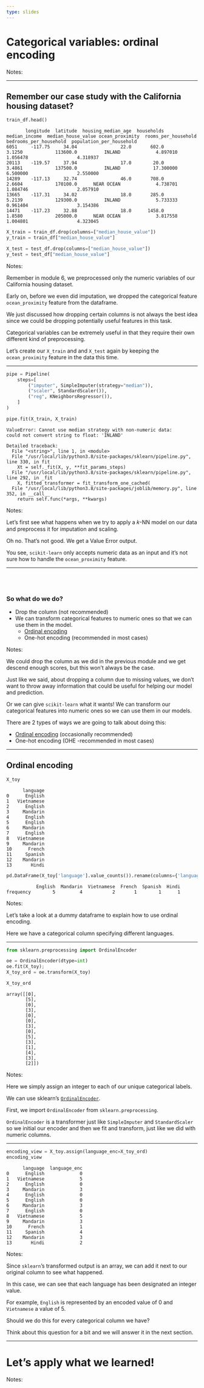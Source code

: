 ```yaml
---
type: slides
---
```


# Categorical variables: ordinal encoding

Notes: <br>

---

## Remember our case study with the California housing dataset?

``` python
train_df.head()
```

```out
       longitude  latitude  housing_median_age  households  median_income  median_house_value ocean_proximity  rooms_per_household  bedrooms_per_household  population_per_household
6051     -117.75     34.04                22.0       602.0         3.1250            113600.0          INLAND             4.897010                1.056478                  4.318937
20113    -119.57     37.94                17.0        20.0         3.4861            137500.0          INLAND            17.300000                6.500000                  2.550000
14289    -117.13     32.74                46.0       708.0         2.6604            170100.0      NEAR OCEAN             4.738701                1.084746                  2.057910
13665    -117.31     34.02                18.0       285.0         5.2139            129300.0          INLAND             5.733333                0.961404                  3.154386
14471    -117.23     32.88                18.0      1458.0         1.8580            205000.0      NEAR OCEAN             3.817558                1.004801                  4.323045
```

``` python
X_train = train_df.drop(columns=["median_house_value"])
y_train = train_df["median_house_value"]

X_test = test_df.drop(columns=["median_house_value"])
y_test = test_df["median_house_value"]
```

Notes:

Remember in module 6, we preprocessed only the numeric variables of our
California housing dataset.

Early on, before we even did imputation, we dropped the categorical
feature `ocean_proximity` feature from the dataframe.

We just discussed how dropping certain columns is not always the best
idea since we could be dropping potentially useful features in this
task.

Categorical variables can be extremely useful in that they require their
own different kind of preprocessing.

Let’s create our `X_train` and and `X_test` again by keeping the
`ocean_proximity` feature in the data this time.

---

``` python
pipe = Pipeline(
    steps=[
        ("imputer", SimpleImputer(strategy="median")),
        ("scaler", StandardScaler()),
        ("reg", KNeighborsRegressor()),
    ]
)
```

``` python
pipe.fit(X_train, X_train)
```

``` out
ValueError: Cannot use median strategy with non-numeric data:
could not convert string to float: 'INLAND'

Detailed traceback: 
  File "<string>", line 1, in <module>
  File "/usr/local/lib/python3.8/site-packages/sklearn/pipeline.py", line 330, in fit
    Xt = self._fit(X, y, **fit_params_steps)
  File "/usr/local/lib/python3.8/site-packages/sklearn/pipeline.py", line 292, in _fit
    X, fitted_transformer = fit_transform_one_cached(
  File "/usr/local/lib/python3.8/site-packages/joblib/memory.py", line 352, in __call__
    return self.func(*args, **kwargs)
```

Notes:

Let’s first see what happens when we try to apply a 𝑘-NN model on our
data and preprocess it for imputation and scaling.

Oh no. That’s not good. We get a Value Error output.

You see, `scikit-learn` only accepts numeric data as an input and it’s
not sure how to handle the `ocean_proximity` feature.

---

<br> <br>

### So what do we do?

  - Drop the column (not recommended)
  - We can transform categorical features to numeric ones so that we can
    use them in the model.
      - <a href="https://scikit-learn.org/stable/modules/generated/sklearn.preprocessing.OrdinalEncoder.html" target="_blank">Ordinal
        encoding</a>
      - One-hot encoding (recommended in most cases)

Notes:

We could drop the column as we did in the previous module and we get
descend enough scores, but this won’t always be the case.

Just like we said, about dropping a column due to missing values, we
don’t want to throw away information that could be useful for helping
our model and prediction.

Or we can give `scikit-learn` what it wants\! We can transform our
categorical features into numeric ones so we can use them in our models.

There are 2 types of ways we are going to talk about doing this:

  - <a href="https://scikit-learn.org/stable/modules/generated/sklearn.preprocessing.OrdinalEncoder.html" target="_blank">Ordinal
    encoding</a> (occasionally recommended)
  - One-hot encoding (OHE -recommended in most cases)

---

## Ordinal encoding

``` python
X_toy
```

```out
      language
0      English
1   Vietnamese
2      English
3     Mandarin
4      English
5      English
6     Mandarin
7      English
8   Vietnamese
9     Mandarin
10      French
11     Spanish
12    Mandarin
13       Hindi
```

``` python
pd.DataFrame(X_toy['language'].value_counts()).rename(columns={'language': 'frequency'}).T
```

```out
           English  Mandarin  Vietnamese  French  Spanish  Hindi
frequency        5         4           2       1        1      1
```

Notes:

Let’s take a look at a dummy dataframe to explain how to use ordinal
encoding.

Here we have a categorical column specifying different languages.

---

``` python
from sklearn.preprocessing import OrdinalEncoder

oe = OrdinalEncoder(dtype=int)
oe.fit(X_toy);
X_toy_ord = oe.transform(X_toy)

X_toy_ord
```

```out
array([[0],
       [5],
       [0],
       [3],
       [0],
       [0],
       [3],
       [0],
       [5],
       [3],
       [1],
       [4],
       [3],
       [2]])
```

Notes:

Here we simply assign an integer to each of our unique categorical
labels.

We can use sklearn’s
<a href="https://scikit-learn.org/stable/modules/generated/sklearn.preprocessing.OrdinalEncoder.html" target="_blank">`OrdinalEncoder`</a>.

First, we import `OrdinalEncoder` from `sklearn.preprocessing`.

`OrdinalEncoder` is a transformer just like `SimpleImputer` and
`StandardScaler` so we initial our encoder and then we fit and
transform, just like we did with numeric columns.

---

``` python
encoding_view = X_toy.assign(language_enc=X_toy_ord)
encoding_view
```

```out
      language  language_enc
0      English             0
1   Vietnamese             5
2      English             0
3     Mandarin             3
4      English             0
5      English             0
6     Mandarin             3
7      English             0
8   Vietnamese             5
9     Mandarin             3
10      French             1
11     Spanish             4
12    Mandarin             3
13       Hindi             2
```

Notes:

Since `sklearn`’s transformed output is an array, we can add it next to
our original column to see what happened.

In this case, we can see that each language has been designated an
integer value.

For example, `English` is represented by an encoded value of 0 and
`Vietnamese` a value of 5.

Should we do this for every categorical column we have?

Think about this question for a bit and we will answer it in the next
section.

---

# Let’s apply what we learned\!

Notes: <br>
